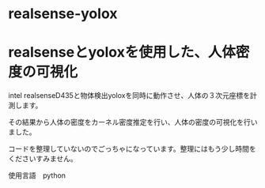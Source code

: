 # realsense-yolox
# realsenseとyoloxを使用した、人体密度の可視化
intel realsenseD435と物体検出yoloxを同時に動作させ、人体の３次元座標を計測します。

その結果から人体の密度をカーネル密度推定を行い、人体の密度の可視化を行いました。

コードを整理していないのでごっちゃになっています。整理にはもう少し時間をくださいすみません。

使用言語　python
